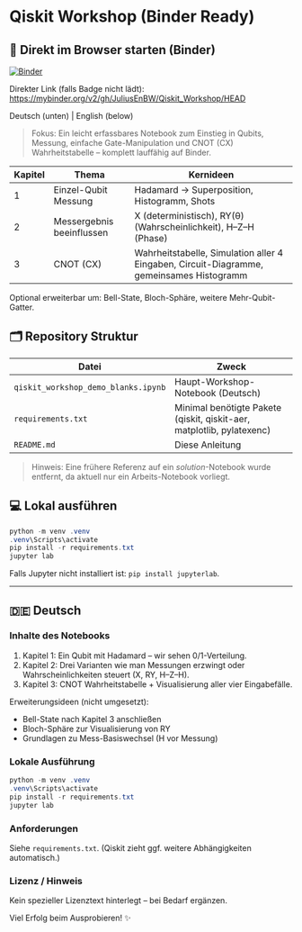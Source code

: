 # Qiskit Workshop (Binder Ready)

## 🚀 Direkt im Browser starten (Binder)

[![Binder](https://mybinder.org/badge_logo.svg)](https://mybinder.org/v2/gh/JuliusEnBW/Qiskit_Workshop/HEAD)

Direkter Link (falls Badge nicht lädt):
https://mybinder.org/v2/gh/JuliusEnBW/Qiskit_Workshop/HEAD

Deutsch (unten) | English (below)

> Fokus: Ein leicht erfassbares Notebook zum Einstieg in Qubits, Messung, einfache Gate-Manipulation und CNOT (CX) Wahrheitstabelle – komplett lauffähig auf Binder.





| Kapitel | Thema | Kernideen |
|---------|-------|-----------|
| 1 | Einzel-Qubit Messung | Hadamard → Superposition, Histogramm, Shots |
| 2 | Messergebnis beeinflussen | X (deterministisch), RY(θ) (Wahrscheinlichkeit), H–Z–H (Phase) |
| 3 | CNOT (CX) | Wahrheitstabelle, Simulation aller 4 Eingaben, Circuit-Diagramme, gemeinsames Histogramm |

Optional erweiterbar um: Bell-State, Bloch-Sphäre, weitere Mehr-Qubit-Gatter.

## 🗂 Repository Struktur
| Datei | Zweck |
|-------|------|
| `qiskit_workshop_demo_blanks.ipynb` | Haupt-Workshop-Notebook (Deutsch) |
| `requirements.txt` | Minimal benötigte Pakete (qiskit, qiskit-aer, matplotlib, pylatexenc) |
| `README.md` | Diese Anleitung |

> Hinweis: Eine frühere Referenz auf ein *solution*-Notebook wurde entfernt, da aktuell nur ein Arbeits-Notebook vorliegt.

## 💻 Lokal ausführen
```powershell
python -m venv .venv
.venv\Scripts\activate
pip install -r requirements.txt
jupyter lab
```

Falls Jupyter nicht installiert ist: `pip install jupyterlab`.

---

## 🇩🇪 Deutsch






### Inhalte des Notebooks
1. Kapitel 1: Ein Qubit mit Hadamard – wir sehen 0/1-Verteilung.
2. Kapitel 2: Drei Varianten wie man Messungen erzwingt oder Wahrscheinlichkeiten steuert (X, RY, H–Z–H).
3. Kapitel 3: CNOT Wahrheitstabelle + Visualisierung aller vier Eingabefälle.

Erweiterungsideen (nicht umgesetzt):
- Bell-State nach Kapitel 3 anschließen
- Bloch-Sphäre zur Visualisierung von RY
- Grundlagen zu Mess-Basiswechsel (H vor Messung)

### Lokale Ausführung
```powershell
python -m venv .venv
.venv\Scripts\activate
pip install -r requirements.txt
jupyter lab
```

### Anforderungen
Siehe `requirements.txt`. (Qiskit zieht ggf. weitere Abhängigkeiten automatisch.)



### Lizenz / Hinweis
Kein spezieller Lizenztext hinterlegt – bei Bedarf ergänzen.

Viel Erfolg beim Ausprobieren! ✨
